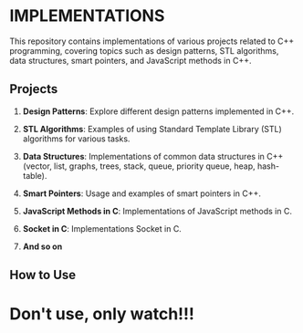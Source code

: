 # IMPLEMENTATIONS

This repository contains implementations of various projects related to C++ programming, covering topics such as design patterns, STL algorithms, data structures, smart pointers, and JavaScript methods in C++.

## Projects

1. **Design Patterns**: Explore different design patterns implemented in C++.

2. **STL Algorithms**: Examples of using Standard Template Library (STL) algorithms for various tasks.

3. **Data Structures**: Implementations of common data structures in C++ (vector, list, graphs, trees, stack, queue, priority queue, heap, hash-table).

4. **Smart Pointers**: Usage and examples of smart pointers in C++.

5. **JavaScript Methods in C**: Implementations of JavaScript methods in C.

6. **Socket in C**: Implementations Socket in C.

7. **And so on**

## How to Use

# Don't use, only watch!!!


